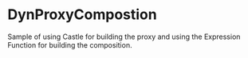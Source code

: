 # DynProxyCompostion
Sample of using Castle for building the proxy and using the Expression Function for building the composition.

